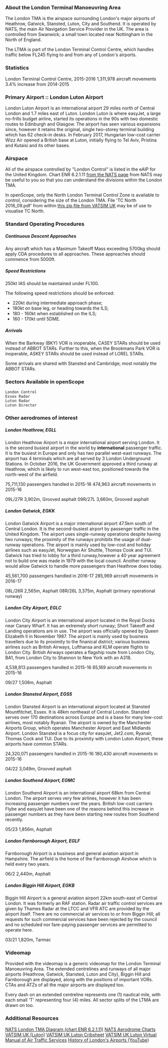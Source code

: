 ### About the London Terminal Manoeuvring Area
The London TMA is the airspace surrounding London's major airports of Heathrow, Gatwick, Stansted, Luton, City and Southend. It is operated by NATS, the main Air Navigation Service Provider in the UK. The area is controlled from Swanwick; a small town located near Nottingham in the North of England.

The LTMA is part of the London Terminal Control Centre, which handles traffic below FL245 flying to and from any of London's airports.

### Statistics
London Terminal Control Centre, 2015-2016
1,311,978 aircraft movements
3.4% increase from 2014-2015

### Primary Airport :: London Luton Airport
London Luton Airport is an international airport 29 miles north of Central London and 1.7 miles east of Luton. London Luton is where easyJet, a large no-frills budget airline, started its operations in the 90s with two domestic routes to Edinburgh and Glasgow. The airport has seen various expansions since, however it retains the original, single two-storey terminal building which has 62 check-in desks. In February 2017, Hungarian low-cost carrier Wizz Air opened a British base at Luton, initially flying to Tel Aviv, Pristina and Kutaisi and its other bases.

### Airspace
All of the airspace controlled by "London Control" is listed in the eAIP for the United Kingdom.
Chart ENR 6.2.1.11 <a href="http://www.nats-uk.ead-it.com/public/index.php%3Foption=com_content&task=blogcategory&id=4&Itemid=11.html" target="_blank">from the NATS page</a> from NATS may be useful to you so that you can understand the divisions within the London TMA.

In openScope, only the North London Terminal Control Zone is available to control, considering the size of the London TMA.
File 'TC North 2016_09.pdf' from within <a href="https://vatsim.uk/download/info/?downloadID=00200" target="_blank">this zip file from VATSIM UK</a> may be of use to visualise TC North.

### Standard Operating Procedures
##### Continuous Descent Approaches
Any aircraft which has a Maximum Takeoff Mass exceeding 5700kg should apply CDA procedures to all approaches. These approaches should commence from 5000ft.

##### Speed Restrictions
250kt IAS should be maintained under FL100.

The following speed restrictions should be enforced:
* 220kt during intermediate approach phase;
* 180kt on base leg, or heading towards the ILS;
* 180 - 160kt when established on the ILS;
* 160 - 170kt until 5DME.

##### Arrivals
When the Barkway (BKY) VOR is inoperable, CASEY STARs should be used instead of ABBOT STARs.
Further to this, when the Brookmans Park VOR is inoperable, ASKEY STARs should be used instead of LOREL STARs.

Some arrivals are shared with Stansted and Cambridge; most notably the ABBOT STARs.

### Sectors Available in openScope
```
London Control
Essex Radar
Luton Radar
Luton Director
```

### Other aerodromes of interest
##### London Heathrow, EGLL
London Heathrow Airport is a major international airport serving London. It is the second busiest airport in the world by **international** passenger traffic. It is the busiest in Europe and only has two parallel west-east runways. The airport has 4 terminals which are all served by 3 London Underground Stations. In October 2016, the UK Government approved a third runway at Heathrow, which is likely to run west-east too, positioned towards the north-west of the airfield.

75,711,130 passengers handled in 2015-16
474,963 aircraft movements in 2015-16

09L/27R 3,902m, Grooved asphalt
09R/27L 3,660m, Grooved asphalt

##### London Gatwick, EGKK
London Gatwick Airport is a major international airport 47.5km south of Central London. It is the second-busiest airport by passenger traffic in the United Kingdom. The airport uses single-runway operations despite having two runways; the proximity of the runways prohibits the usage of dual-runway operations. The airport is mainly used by low-cost and holiday airlines such as easyJet, Norwegian Air Shuttle, Thomas Cook and TUI. Gatwick has tried to lobby for a third runway,however a 40 year agreement not to build one was made in 1979 with the local council. Another runway would allow Gatwick to handle more passengers than Heathrow does today.

45,561,700 passengers handled in 2016-17
285,969 aircraft movements in 2016-17

08L/26R 2,565m, Asphalt
08R/26L 3,375m, Asphalt (primary operational runway)

##### London City Airport, EGLC
London City Airport is an international airport located in the Royal Docks near Canary Wharf. It has an extremely short runway; Short Takeoff and Landing operations are in use. The airport was officially opened by Queen Elizabeth II in November 1987. The airport is mainly used by business travellers due to its proximity to the finanical district; various business airlines such as British Airways, Lufthansa and KLM operate flights to London City. British Airways operates a flagship route from London City, BA1, from London City to Shannon to New York with an A318.

4,538,813 passengers handled in 2015-16
85,169 aircraft movements in 2015-16

09/27 1,508m, Asphalt

##### London Stansted Airport, EGSS
London Stansted Airport is an international airport located at Stansted Mountfitchet, Essex. It is 48km northeast of Central London. Stansted serves over 170 destinations across Europe and is a base for many low-cost airlines, most notably Ryanair. The airport is owned by the Manchester Airports Group, which operates Manchester Airport and East Midlands Airport. London Stansted is a focus city for easyJet, Jet2.com, Ryanair, Thomas Cock and TUI. Due to its proximity with London Luton Airport, these airports have common STARs.

24,320,071 passengers handled in 2015-16
180,430 aircraft movements in 2015-16

04/22 3,049m, Grooved asphalt

##### London Southend Airport, EGMC
London Southend Airport is an international airport 68km from Central London. The airport serves very few airlines, however it has been increasing passenger numbers over the years. British low-cost carriers Flybe and easyJet have been one of the reasons behind this increase in passenger numbers as they have been starting new routes from Southend recently.

05/23 1,856m, Asphalt

##### London Farnborough Airport, EGLF
Farnborough Airport is a business and general aviation airport in Hampshire. The airfield is the home of the Farnborough Airshow which is held every two years.

06/2 2,440m, Asphalt

##### London Biggin Hill Airport, EGKB
Biggin Hill Airport is a general aviation airport 22km south-east of Central London. It was formerly an RAF station. Radar air traffic control services are given by Thames Radar at the LTCC and VFR ATC are provided by the airport itself. There are no commercial air services to or from Biggin Hill; all requests for such commercial services have been rejected by the council and no scheduled nor fare-paying passenger services are permitted to operate here.

03/21 1,820m, Tarmac


### Videomap
Provided with the videomap is a generic videomap for the London Terminal Manoeuvring Area. The extended centrelines and runways of all major airports (Heathrow, Gatwick, Stansted, Luton and City), Biggin Hill and Farnborough are displayed, along with the positions of important VORs. CTAs and ATZs of all the major airports are displayed too.

Every dash on an extended centreline represents one (1) nautical mile, with each small 'T' representing four (4) miles.
All sector splits of the LTMA are drawn on too.

### Additional Resources
<a href="http://www.nats-uk.ead-it.com/public/index.php%3Foption=com_content&task=blogcategory&id=4&Itemid=11.html) " target="_blank">NATS London TMA Diagram (chart ENR 6.2.1.11)</a>
<a href="http://www.nats-uk.ead-it.com/public/index.php%3Foption=com_content&task=blogcategory&id=6&Itemid=13.html) " target="_blank">NATS Aerodrome Charts</a>
<a href="https://vatsim.uk/eggw/) " target="_blank">VATSIM UK (Luton)</a>
<a href="https://vatsim.uk/download/info/?downloadID=00116) " target="_blank">VATSIM UK Luton Cribsheet</a>
<a href="https://vatsim.uk/download/info/?downloadID=00119) " target="_blank">VATSIM UK Luton Virtual Manual of Air Traffic Services</a>
<a href="https://youtu.be/AbAal7jIWQ4" target="_blank">History of London's Airports (YouTube</a>)
